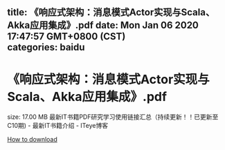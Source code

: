
title: 《响应式架构：消息模式Actor实现与Scala、Akka应用集成》.pdf
date: Mon Jan 06 2020 17:47:57 GMT+0800 (CST)    
categories: baidu
---

# 《响应式架构：消息模式Actor实现与Scala、Akka应用集成》.pdf
size: 17.00 MB
 最新IT书籍PDF研究学习使用链接汇总（持续更新！！已更新至C10期) - 最新IT书籍介绍 - ITeye博客
 

[How to download](https://bpcam.bemobtrk.com/go/2ceec3aa-1ca2-46d6-b9ff-aaa5c184517c?jno=4723)